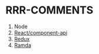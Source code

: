 # RRR-COMMENTS

1. Node
2. [React/component-api](https://facebook.github.io/react/docs/component-api.html)
3. [Redux](http://rackt.github.io/redux/)
4. [Ramda](http://ramdajs.com/)
